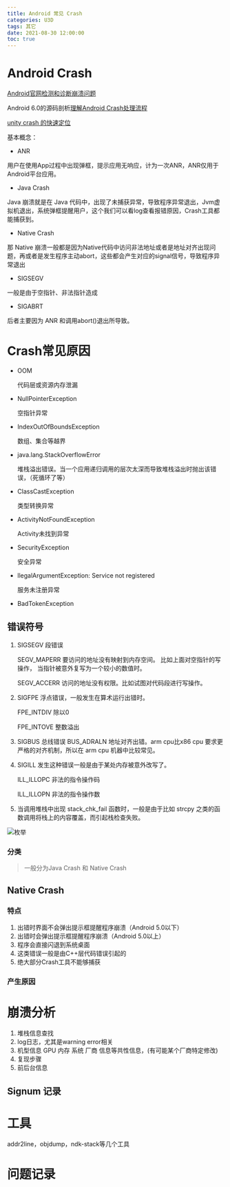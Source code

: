 ```yaml
---
title: Android 常见 Crash
categories: U3D
tags: 其它
date: 2021-08-30 12:00:00
toc: true
---
```


# Android Crash

[Android官网检测和诊断崩溃问题](https://developer.android.com/games/optimize/crash?hl=zh-cn)

Android 6.0的源码剖析[理解Android Crash处理流程](http://gityuan.com/2016/06/24/app-crash/)

[unity crash 的快速定位](https://zhuanlan.zhihu.com/p/77984555)

基本概念：

* ANR 

用户在使用App过程中出现弹框，提示应用无响应，计为一次ANR，ANR仅用于Android平台应用。

* Java Crash

Java 崩溃就是在 Java 代码中，出现了未捕获异常，导致程序异常退出，Jvm虚拟机退出，系统弹框提醒用户，这个我们可以看log查看报错原因，Crash工具都能捕获到。

* Native Crash

那 Native 崩溃一般都是因为Native代码中访问非法地址或者是地址对齐出现问题，再或者是发生程序主动abort，这些都会产生对应的signal信号，导致程序异常退出

* SIGSEGV 

一般是由于空指针、非法指针造成

* SIGABRT

后者主要因为 ANR 和调用abort()退出所导致。

# Crash常见原因

* OOM
  
  代码层或资源内存泄漏

* NullPointerException 

  空指针异常

* IndexOutOfBoundsException

  数组、集合等越界

* java.lang.StackOverflowError 

  堆栈溢出错误。当一个应用递归调用的层次太深而导致堆栈溢出时抛出该错误，（死循环了等）

* ClassCastException 

  类型转换异常 

* ActivityNotFoundException 
   
  Activity未找到异常

* SecurityException 

  安全异常 

* llegalArgumentException: Service not registered 

  服务未注册异常 
  
* BadTokenException

## 错误符号
1. SIGSEGV 段错误

   SEGV_MAPERR	要访问的地址没有映射到内存空间。 比如上面对空指针的写操作， 当指针被意外复写为一个较小的数值时。

   SEGV_ACCERR	访问的地址没有权限。比如试图对代码段进行写操作。

2. SIGFPE 浮点错误，一般发生在算术运行出错时。

   FPE_INTDIV	除以0

   FPE_INTOVE	整数溢出

3. SIGBUS 总线错误
   BUS_ADRALN	地址对齐出错。arm cpu比x86 cpu 要求更严格的对齐机制，所以在 arm cpu 机器中比较常见。

4. SIGILL 发生这种错误一般是由于某处内存被意外改写了。

   ILL_ILLOPC	非法的指令操作码

   ILL_ILLOPN	非法的指令操作数

5. 当调用堆栈中出现 stack_chk_fail 函数时，一般是由于比如 strcpy 之类的函数调用将栈上的内容覆盖，而引起栈检查失败。

![枚举](/images/crash/Signum.jpeg)

### 分类

> 一般分为Java Crash 和 Native Crash

## Native Crash

### 特点
1. 出错时界面不会弹出提示框提醒程序崩溃（Android 5.0以下）
2. 出错时会弹出提示框提醒程序崩溃（Android 5.0以上）
3. 程序会直接闪退到系统桌面
4. 这类错误一般是由C++层代码错误引起的
5. 绝大部分Crash工具不能够捕获

### 产生原因

# 崩溃分析

1. 堆栈信息查找
2. log日志，尤其是warning error相关
3. 机型信息  GPU 内存 系统 厂商 信息等共性信息，(有可能某个厂商特定修改)
4. 复现步骤
5. 前后台信息

## Signum 记录

  
# 工具

addr2line，objdump，ndk-stack等几个工具


# 问题记录

